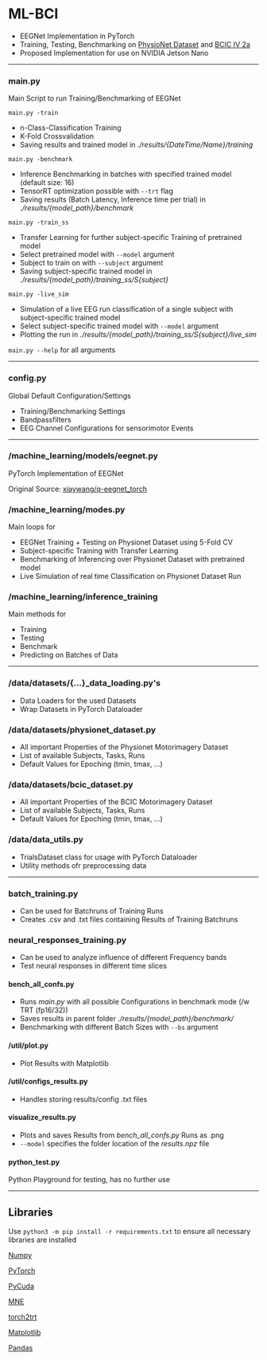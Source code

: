 # ML-BCI
* EEGNet Implementation in PyTorch
* Training, Testing, Benchmarking on [PhysioNet Dataset](https://physionet.org/content/eegmmidb/1.0.0/) and [BCIC IV 2a](http://www.bbci.de/competition/iv/#dataset2a)
* Proposed Implementation for use on NVIDIA Jetson Nano

___

### main.py
Main Script to run Training/Benchmarking of EEGNet

`main.py -train`
* n-Class-Classification Training
* K-Fold Crossvalidation
* Saving results and trained model in _./results/{DateTime/Name}/training_

`main.py -benchmark` 
* Inference Benchmarking in batches with specified trained model (default size: 16)
* TensorRT optimization possible with `--trt` flag 
* Saving results (Batch Latency, Inference time per trial) in _./results/{model_path}/benchmark_

`main.py -train_ss` 
* Transfer Learning for further subject-specific Training of pretrained model
* Select pretrained model with `--model` argument
* Subject to train on with `--subject` argument
* Saving subject-specific trained model in _./results/{model_path}/training_ss/S{subject}_

`main.py -live_sim` 
* Simulation of a live EEG run classification of a single subject with subject-specific trained model
* Select subject-specific trained model with `--model` argument
* Plotting the run in _./results/{model_path}/training_ss/S{subject}/live_sim_

`main.py --help` for all arguments

___

### config.py
Global Default Configuration/Settings
* Training/Benchmarking Settings
* Bandpassfilters
* EEG Channel Configurations for sensorimotor Events

___

### /machine_learning/models/eegnet.py
PyTorch Implementation of EEGNet

Original Source:
[xiaywang/q-eegnet_torch](https://github.com/xiaywang/q-eegnet_torch/blob/0f467e7f0d9e56d606d8f957773067bc89c2b42c/eegnet.py)

### /machine_learning/modes.py
Main loops for 
* EEGNet Training + Testing on Physionet Dataset using 5-Fold CV
* Subject-specific Training with Transfer Learning
* Benchmarking of Inferencing over Physionet Dataset with pretrained model
* Live Simulation of real time Classification on Physionet Dataset Run

### /machine_learning/inference_training
Main methods for
* Training 
* Testing
* Benchmark
* Predicting
on Batches of Data

___

### /data/datasets/{...}_data_loading.py's
* Data Loaders for the used Datasets
* Wrap Datasets in PyTorch Dataloader

### /data/datasets/physionet_dataset.py
* All important Properties of the Physionet Motorimagery Dataset
* List of available Subjects, Tasks, Runs
* Default Values for Epoching (tmin, tmax, ...)

### /data/datasets/bcic_dataset.py
* All important Properties of the BCIC Motorimagery Dataset
* List of available Subjects, Tasks, Runs
* Default Values for Epoching (tmin, tmax, ...)

### /data/data_utils.py
* TrialsDataset class for usage with PyTorch Dataloader
* Utility methods ofr preprocessing data

___

### batch_training.py
* Can be used for Batchruns of Training Runs
* Creates .csv and .txt files containing Results of Training Batchruns

### neural_responses_training.py
* Can be used to analyze influence of different Frequency bands
* Test neural responses in different time slices

#### bench_all_confs.py
* Runs _main.py_ with all possible Configurations in benchmark mode (/w TRT (fp16/32))
* Saves results in parent folder _./results/{model_path}/benchmark/_
* Benchmarking with different Batch Sizes with `--bs` argument

#### /util/plot.py
* Plot Results with Matplotlib

#### /util/configs_results.py
* Handles storing results/config .txt files

#### visualize_results.py
* Plots and saves Results from _bench_all_confs.py_ Runs as .png
* `--model` specifies the folder location of the _results.npz_ file

#### python_test.py
Python Playground for testing, has no further use

---

## Libraries
Use `python3 -m pip install -r requirements.txt` to ensure all necessary libraries are installed

[Numpy](https://numpy.org/)

[PyTorch](https://pytorch.org/)

[PyCuda](https://documen.tician.de/pycuda/)

[MNE](https://mne.tools/stable/index.html)

[torch2trt](https://github.com/NVIDIA-AI-IOT/torch2trt)

[Matplotlib](https://matplotlib.org/)

[Pandas](https://pandas.pydata.org/)
